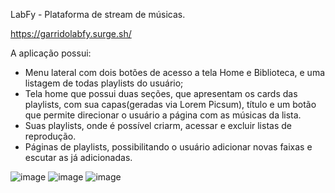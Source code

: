 LabFy - Plataforma de stream de músicas.

https://garridolabfy.surge.sh/

A aplicação possui:
- Menu lateral com dois botões de acesso a tela Home e Biblioteca, e uma listagem de todas playlists do usuário;
- Tela home que possui duas seções, que apresentam os cards das playlists, com sua capas(geradas via Lorem Picsum), título e um botão que permite direcionar o usuário a página com as músicas da lista.
- Suas playlists, onde é possível criarm, acessar e excluir listas de reprodução.
- Páginas de playlists, possibilitando o usuário adicionar novas faixas e escutar as já adicionadas.

![image](https://user-images.githubusercontent.com/60436191/119283553-d3475500-bc13-11eb-9c83-f6e3b271fe0c.png)
![image](https://user-images.githubusercontent.com/60436191/119283586-e4906180-bc13-11eb-9a94-1dbf1742922b.png)
![image](https://user-images.githubusercontent.com/60436191/119283618-f6720480-bc13-11eb-9533-51ff401df155.png)
